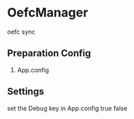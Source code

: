 # OefcManager
oefc sync

## Preparation Config

1. App.config

## Settings

set the Debug key in App.config true false

